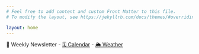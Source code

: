 ```yaml
---
# Feel free to add content and custom Front Matter to this file.
# To modify the layout, see https://jekyllrb.com/docs/themes/#overriding-theme-defaults

layout: home
---
```


<div class="col full-col center" markdown=1>

📰 Weekly Newsletter - 
[🗓 Calendar](/activities/calendar) -
[🌦 Weather](https://www.wunderground.com/dashboard/pws/KWALONGV97?cm_ven=localwx_pwsdash/)

</div>
